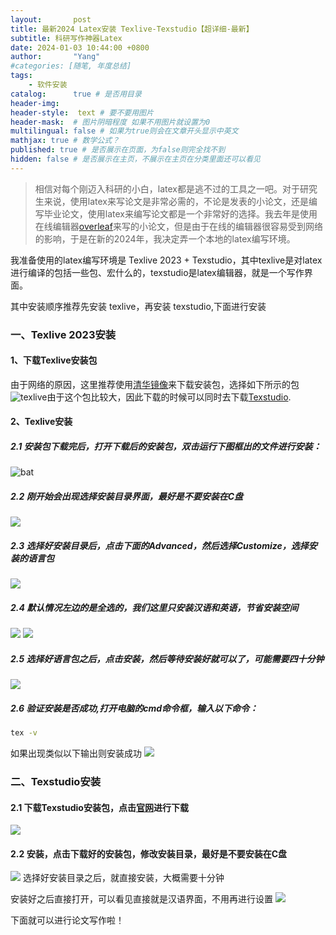 ```yaml
---
layout:       post
title: 最新2024 Latex安装 Texlive-Texstudio【超详细-最新】
subtitle: 科研写作神器Latex
date: 2024-01-03 10:44:00 +0800
author:       "Yang"
#categories: [随笔, 年度总结]
tags: 
    - 软件安装
catalog:      true # 是否用目录
header-img:  
header-style:  text # 要不要用图片
header-mask:  # 图片阴暗程度 如果不用图片就设置为0
multilingual: false # 如果为true则会在文章开头显示中英文
mathjax: true # 数学公式？
published: true # 是否展示在页面，为false则完全找不到
hidden: false # 是否展示在主页，不展示在主页在分类里面还可以看见
---
```

>相信对每个刚迈入科研的小白，latex都是逃不过的工具之一吧。对于研究生来说，使用latex来写论文是非常必需的，不论是发表的小论文，还是编写毕业论文，使用latex来编写论文都是一个非常好的选择。我去年是使用在线编辑器[overleaf](https://www.overleaf.com/)来写的小论文，但是由于在线的编辑器很容易受到网络的影响，于是在新的2024年，我决定弄一个本地的latex编写环境。

我准备使用的latex编写环境是 Texlive 2023 + Texstudio，其中texlive是对latex进行编译的包括一些包、宏什么的，texstudio是latex编辑器，就是一个写作界面。

其中安装顺序推荐先安装 texlive，再安装 texstudio,下面进行安装

### 一、Texlive 2023安装
#### 1、下载Texlive安装包
由于网络的原因，这里推荐使用[清华镜像](https://mirrors.tuna.tsinghua.edu.cn/CTAN/systems/texlive/Images/)来下载安装包，选择如下所示的包
![texlive](/_posts/picture/1.png)由于这个包比较大，因此下载的时候可以同时去下载[Texstudio](#二texstudio安装).

#### 2、Texlive安装
##### 2.1 安装包下载完后，打开下载后的安装包，双击运行下图框出的文件进行安装：
![bat](/_posts/picture/2.png)

##### 2.2 刚开始会出现选择安装目录界面，最好是不要安装在C盘
![](/_posts/picture/3.png)

##### 2.3 选择好安装目录后，点击下面的Advanced，然后选择Customize，选择安装的语言包
![](/_posts/picture/4.png)

##### 2.4 默认情况左边的是全选的，我们这里只安装汉语和英语，节省安装空间
![](/_posts/picture/5.png)
![](/_posts/picture/6.png)

##### 2.5 选择好语言包之后，点击安装，然后等待安装好就可以了，可能需要四十分钟
![](/_posts/picture/7.png)

##### 2.6 验证安装是否成功,打开电脑的cmd命令框，输入以下命令：
``` bash
tex -v
```
如果出现类似以下输出则安装成功
![](/_posts/picture/8.png)

### 二、Texstudio安装
#### 2.1 下载Texstudio安装包，点击[官网](https://texstudio.sourceforge.net/)进行下载
![](/_posts/picture/9.png)

#### 2.2 安装，点击下载好的安装包，修改安装目录，最好是不要安装在C盘
![](/_posts/picture/10.png)
选择好安装目录之后，就直接安装，大概需要十分钟

安装好之后直接打开，可以看见直接就是汉语界面，不用再进行设置
![](/_posts/picture/11.png)

下面就可以进行论文写作啦！